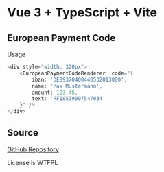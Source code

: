 # Vue 3 + TypeScript + Vite

## European Payment Code

Usage

```javascript
<div style="width: 320px">
    <EuropeanPaymentCodeRenderer :code="{
        iban: 'DE89370400440532013000',
        name: 'Max Mustermann',
        amount: 123.45,
        text: 'RF18539007547034'
    }" />
</div>
```

## Source

[GitHub Repository](https://github.com/srutz/vuepaymentcode)

License is WTFPL

